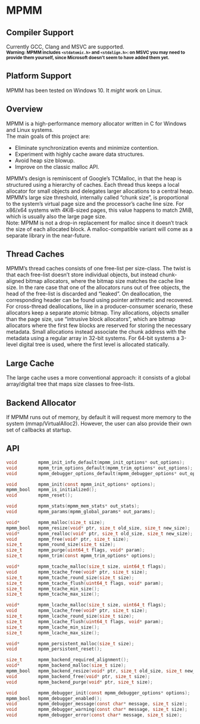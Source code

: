 # MPMM

## Compiler Support

Currently GCC, Clang and MSVC are supported.  
<sub>**Warning: MPMM includes `<stdatomic.h>` and `<stdalign.h>`: on MSVC you may need to provide them yourself, since Microsoft doesn't seem to have added them yet.**</sub>

## Platform Support

MPMM has been tested on Windows 10. It *might* work on Linux.

## Overview

MPMM is a high-performance memory allocator written in C for Windows and Linux systems.  
The main goals of this project are:
-	Eliminate synchronization events and minimize contention.
-	Experiment with highly cache aware data structures.
-	Avoid heap size blowup.
-	Improve on the classic malloc API.  

MPMM’s design is reminiscent of Google’s TCMalloc, in that the heap is structured using a hierarchy of caches. Each thread thus keeps a local allocator for small objects and delegates larger allocations to a central heap. MPMM’s large size threshold, internally called “chunk size”, is proportional to the system’s virtual page size and the processor’s cache line size. For x86/x64 systems with 4KiB-sized pages, this value happens to match 2MiB, which is usually also the large page size.  
Note: MPMM is not a drop-in replacement for malloc since it doesn’t track the size of each allocated block. A malloc-compatible variant will come as a separate library in the near-future.

## Thread Caches
MPMM’s thread caches consists of one free-list per size-class. The twist is that each free-list doesn’t store individual objects, but instead chunk-aligned bitmap allocators, where the bitmap size matches the cache line size. In the rare case that one of the allocators runs out of free objects, the head of the free-list is discarded and “leaked”. On deallocation, the corresponding header can be found using pointer arithmetic and recovered. For cross-thread deallocations, like in a producer-consumer scenario, these allocators keep a separate atomic bitmap.
Tiny allocations, objects smaller than the page size, use “intrusive block allocators”, which are bitmap allocators where the first few blocks are reserved for storing the necessary metadata. Small allocations instead associate the chunk address with the metadata using a regular array in 32-bit systems. For 64-bit systems a 3-level digital tree is used, where the first level is allocated statically.

## Large Cache
The large cache uses a more conventional approach: it consists of a global array/digital tree that maps size classes to free-lists.

## Backend Allocator
If MPMM runs out of memory, by default it will request more memory to the system (mmap/VirtualAlloc2). However, the user can also provide their own set of callbacks at startup.

## API

```c
void        mpmm_init_info_default(mpmm_init_options* out_options);
void        mpmm_trim_options_default(mpmm_trim_options* out_options);
void        mpmm_debugger_options_default(mpmm_debugger_options* out_options);

void        mpmm_init(const mpmm_init_options* options);
mpmm_bool   mpmm_is_initialized();
void        mpmm_reset();

void        mpmm_stats(mpmm_mem_stats* out_stats);
void        mpmm_params(mpmm_global_params* out_params);

void*       mpmm_malloc(size_t size);
mpmm_bool   mpmm_resize(void* ptr, size_t old_size, size_t new_size);
void*       mpmm_realloc(void* ptr, size_t old_size, size_t new_size);
void        mpmm_free(void* ptr, size_t size);
size_t      mpmm_round_size(size_t size);
size_t      mpmm_purge(uint64_t flags, void* param);
size_t      mpmm_trim(const mpmm_trim_options* options);

void*       mpmm_tcache_malloc(size_t size, uint64_t flags);
void        mpmm_tcache_free(void* ptr, size_t size);
size_t      mpmm_tcache_round_size(size_t size);
size_t      mpmm_tcache_flush(uint64_t flags, void* param);
size_t      mpmm_tcache_min_size();
size_t      mpmm_tcache_max_size();

void*       mpmm_lcache_malloc(size_t size, uint64_t flags);
void        mpmm_lcache_free(void* ptr, size_t size);
size_t      mpmm_lcache_round_size(size_t size);
size_t      mpmm_lcache_flush(uint64_t flags, void* param);
size_t      mpmm_lcache_min_size();
size_t      mpmm_lcache_max_size();

void*       mpmm_persistent_malloc(size_t size);
void        mpmm_persistent_reset();

size_t      mpmm_backend_required_alignment();
void*       mpmm_backend_malloc(size_t size);
mpmm_bool   mpmm_backend_resize(void* ptr, size_t old_size, size_t new_size);
void        mpmm_backend_free(void* ptr, size_t size);
void        mpmm_backend_purge(void* ptr, size_t size);

void        mpmm_debugger_init(const mpmm_debugger_options* options);
mpmm_bool   mpmm_debugger_enabled();
void        mpmm_debugger_message(const char* message, size_t size);
void        mpmm_debugger_warning(const char* message, size_t size);
void        mpmm_debugger_error(const char* message, size_t size);
```